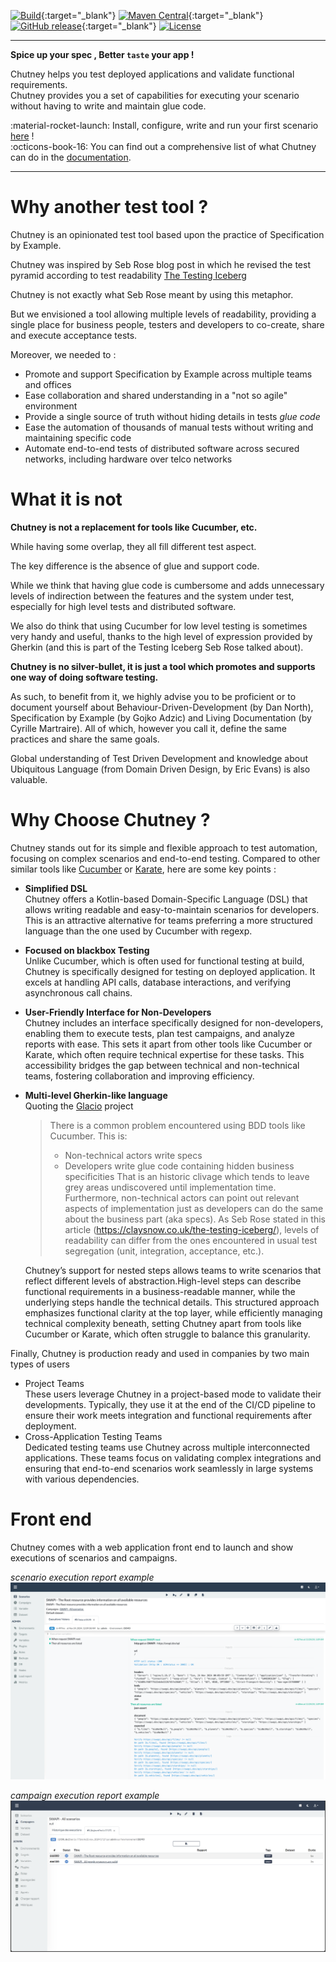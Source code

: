 <!--
  ~ SPDX-FileCopyrightText: 2017-2024 Enedis
  ~
  ~ SPDX-License-Identifier: Apache-2.0
  ~
-->

[![Build](https://github.com/Enedis-OSS/chutney/actions/workflows/build-all.yml/badge.svg?branch=main)](https://github.com/Enedis-OSS/chutney/actions/workflows/build-all.yml){:target="_blank"}
[![Maven Central](https://maven-badges.herokuapp.com/maven-central/com.chutneytesting/server/badge.svg)](https://maven-badges.herokuapp.com/maven-central/com.chutneytesting/server){:target="_blank"}
[![GitHub release](https://img.shields.io/github/v/release/Enedis-OSS/chutney)](https://github.com/Enedis-OSS/chutney/releases/latest){:target="_blank"}
[![License](https://img.shields.io/badge/License-Apache_2.0-blue.svg)](https://opensource.org/licenses/Apache-2.0)

----
**Spice up your spec , Better `taste` your app !**

Chutney helps you test deployed applications and validate functional requirements.  
Chutney provides you a set of capabilities for executing your scenario without having to write and maintain glue code.  

:material-rocket-launch: Install, configure, write and run your first scenario [here](/getting_started/requirements.md) !  
:octicons-book-16: You can find out a comprehensive list of what Chutney can do in the [documentation](/documentation/actions/introduction.md).

----
# Why another test tool ?

Chutney is an opinionated test tool based upon the practice of Specification by Example.

Chutney was inspired by Seb Rose blog post in which he revised the test pyramid according to test readability
[The Testing Iceberg](http://claysnow.co.uk/the-testing-iceberg/)

Chutney is not exactly what Seb Rose meant by using this metaphor.

But we envisioned a tool allowing multiple levels of readability, providing a single place for business people,
testers and developers to co-create, share and execute acceptance tests.

Moreover, we needed to :

* Promote and support Specification by Example across multiple teams and offices
* Ease collaboration and shared understanding in a "not so agile" environment
* Provide a single source of truth without hiding details in tests _glue code_
* Ease the automation of thousands of manual tests without writing and maintaining specific code
* Automate end-to-end tests of distributed software across secured networks, including hardware over telco networks

# What it is not

__Chutney is not a replacement for tools like Cucumber, etc.__

While having some overlap, they all fill different test aspect.

The key difference is the absence of glue and support code.

While we think that having glue code is cumbersome and adds unnecessary levels of indirection between the features and the system under test,
especially for high level tests and distributed software.

We also do think that using Cucumber for low level testing is sometimes very handy and useful,
thanks to the high level of expression provided by Gherkin (and this is part of the Testing Iceberg Seb Rose talked about).


__Chutney is no silver-bullet, it is just a tool which promotes and supports one way of doing software testing.__

As such, to benefit from it, we highly advise you to be proficient or to document yourself about
Behaviour-Driven-Development (by Dan North), Specification by Example (by Gojko Adzic) and Living Documentation (by Cyrille Martraire).
All of which, however you call it, define the same practices and share the same goals.

Global understanding of Test Driven Development and knowledge about Ubiquitous Language (from Domain Driven Design, by Eric Evans)
is also valuable.

# Why Choose Chutney ?

Chutney stands out for its simple and flexible approach to test automation, focusing on complex scenarios and end-to-end testing. Compared to other similar tools like [Cucumber](https://cucumber.io/) or [Karate](https://karatelabs.github.io/karate/), here are some key points :

 * **Simplified DSL**  
   Chutney offers a Kotlin-based Domain-Specific Language (DSL) that allows writing readable and easy-to-maintain scenarios for developers. This is an attractive alternative for teams preferring a more structured language than the one used by Cucumber with regexp.

 * **Focused on blackbox Testing**  
   Unlike Cucumber, which is often used for functional testing at build, Chutney is specifically designed for testing on deployed application. It excels at handling API calls, database interactions, and verifying asynchronous call chains.

 * **User-Friendly Interface for Non-Developers**  
   Chutney includes an interface specifically designed for non-developers, enabling them to execute tests, plan test campaigns, and analyze reports with ease. This sets it apart from other tools like Cucumber or Karate, which often require technical expertise for these tasks. This accessibility bridges the gap between technical and non-technical teams, fostering collaboration and improving efficiency.

 * **Multi-level Gherkin-like language**  
   Quoting the [Glacio](https://github.com/fridujo/glacio) project

    > There is a common problem encountered using BDD tools like Cucumber.
    > This is:
    >- Non-technical actors write specs
    >  - Developers write glue code containing hidden business specificities
      >  That is an historic clivage which tends to leave grey areas undiscovered until implementation time.
      >  Furthermore, non-technical actors can point out relevant aspects of implementation just as developers can do the same about the business part (aka specs).
      >  As Seb Rose stated in this article (https://claysnow.co.uk/the-testing-iceberg/), levels of readability can differ from the ones encountered in usual test segregation (unit, integration, acceptance, etc.).

    Chutney’s support for nested steps allows teams to write scenarios that reflect different levels of abstraction.High-level steps can describe functional requirements in a business-readable manner, while the underlying steps handle the technical details. This structured approach emphasizes functional clarity at the top layer, while efficiently managing technical complexity beneath, setting Chutney apart from tools like Cucumber or Karate, which often struggle to balance this granularity.

 
Finally, Chutney is production ready and used in companies by two main types of users

* Project Teams  
  These users leverage Chutney in a project-based mode to validate their developments. Typically, they use it at the end of the CI/CD pipeline to ensure their work meets integration and functional requirements after deployment.
* Cross-Application Testing Teams  
  Dedicated testing teams use Chutney across multiple interconnected applications. These teams focus on validating complex integrations and ensuring that end-to-end scenarios work seamlessly in large systems with various dependencies.

# Front end

Chutney comes with a web application front end to launch and show executions of scenarios and campaigns.

*scenario execution report example*  
![swapi-ui-report.png](img/swapi-ui-report.png)

*campaign execution report example*  
![swapi-ui-campaign-report.png](img/swapi-ui-campaign-report.png)
